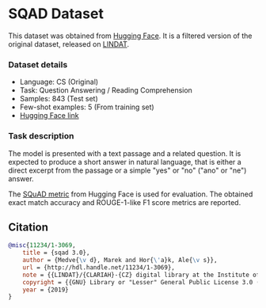 # SQAD Dataset

This dataset was obtained from [Hugging Face](https://huggingface.co/datasets/Pehy/cs_sqad-3.0). It is a filtered version of the original dataset, released on [LINDAT](https://lindat.cz/repository/xmlui/handle/11234/1-3069).

### Dataset details

- Language: CS (Original)
- Task: Question Answering / Reading Comprehension
- Samples: 843 (Test set)
- Few-shot examples: 5 (From training set)
- [Hugging Face link](https://huggingface.co/datasets/Pehy/cs_sqad-3.0)

### Task description

The model is presented with a text passage and a related question. It is expected to produce a short answer in natural language, that is either a direct excerpt from the passage or a simple "yes" or "no" ("ano" or "ne") answer.

The [SQuAD metric](https://huggingface.co/spaces/evaluate-metric/squad) from Hugging Face is used for evaluation. The obtained exact match accuracy and ROUGE-1-like F1 score metrics are reported. 

## Citation

```bibtex
@misc{11234/1-3069,
    title = {sqad 3.0},
    author = {Medve{\v d}, Marek and Hor{\'a}k, Ale{\v s}},
    url = {http://hdl.handle.net/11234/1-3069},
    note = {{LINDAT}/{CLARIAH}-{CZ} digital library at the Institute of Formal and Applied Linguistics ({{\'U}FAL}), Faculty of Mathematics and Physics, Charles University},
    copyright = {{GNU} Library or "Lesser" General Public License 3.0 ({LGPL}-3.0)},
    year = {2019}
}
```
